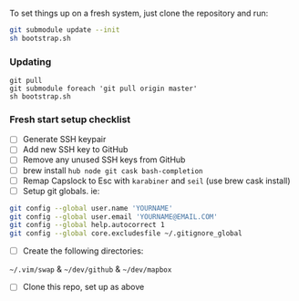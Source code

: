 To set things up on a fresh system, just clone the repository and run:

``` sh
git submodule update --init
sh bootstrap.sh
```

### Updating

``` shell
git pull
git submodule foreach 'git pull origin master'
sh bootstrap.sh
```


### Fresh start setup checklist

- [ ] Generate SSH keypair
- [ ] Add new SSH key to GitHub
- [ ] Remove any unused SSH keys from GitHub
- [ ] brew install `hub node git cask bash-completion`
- [ ] Remap Capslock to Esc with `karabiner` and `seil` (use brew cask install)
- [ ] Setup git globals. ie:

```sh
git config --global user.name 'YOURNAME'
git config --global user.email 'YOURNAME@EMAIL.COM'
git config --global help.autocorrect 1
git config --global core.excludesfile ~/.gitignore_global
```

- [ ] Create the following directories:

`~/.vim/swap` & `~/dev/github` & `~/dev/mapbox`

- [ ] Clone this repo, set up as above
